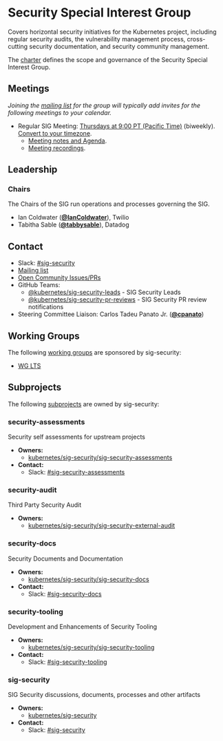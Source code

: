 <!---
This is an autogenerated file!

Please do not edit this file directly, but instead make changes to the
sigs.yaml file in the project root.

To understand how this file is generated, see https://git.k8s.io/community/generator/README.md
--->
# Security Special Interest Group

Covers horizontal security initiatives for the Kubernetes project, including regular security audits, the vulnerability management process, cross-cutting security documentation, and security community management.

The [charter](charter.md) defines the scope and governance of the Security Special Interest Group.

## Meetings
*Joining the [mailing list](https://groups.google.com/forum/#!forum/kubernetes-sig-security) for the group will typically add invites for the following meetings to your calendar.*
* Regular SIG Meeting: [Thursdays at 9:00 PT (Pacific Time)](https://zoom.us/j/9934z1184192?pwd=L25Tc0ZOL3FqU09KNERlTU12dFhTQT09) (biweekly). [Convert to your timezone](http://www.thetimezoneconverter.com/?t=9:00&tz=PT%20%28Pacific%20Time%29).
  * [Meeting notes and Agenda](https://docs.google.com/document/d/1GgmmNYN88IZ2v2NBiO3gdU8Riomm0upge_XNVxEYXp0/edit?usp=sharing).
  * [Meeting recordings](https://www.youtube.com/playlist?list=PL69nYSiGNLP1mXOLAc9ti0oX8s_ookQCi).

## Leadership

### Chairs
The Chairs of the SIG run operations and processes governing the SIG.

* Ian Coldwater (**[@IanColdwater](https://github.com/IanColdwater)**), Twilio
* Tabitha Sable (**[@tabbysable](https://github.com/tabbysable)**), Datadog

## Contact
- Slack: [#sig-security](https://kubernetes.slack.com/messages/sig-security)
- [Mailing list](https://groups.google.com/forum/#!forum/kubernetes-sig-security)
- [Open Community Issues/PRs](https://github.com/kubernetes/community/labels/sig%2Fsecurity)
- GitHub Teams:
    - [@kubernetes/sig-security-leads](https://github.com/orgs/kubernetes/teams/sig-security-leads) - SIG Security Leads
    - [@kubernetes/sig-security-pr-reviews](https://github.com/orgs/kubernetes/teams/sig-security-pr-reviews) - SIG Security PR review notifications
- Steering Committee Liaison: Carlos Tadeu Panato Jr. (**[@cpanato](https://github.com/cpanato)**)

## Working Groups

The following [working groups][working-group-definition] are sponsored by sig-security:
* [WG LTS](/wg-lts)


## Subprojects

The following [subprojects][subproject-definition] are owned by sig-security:
### security-assessments
Security self assessments for upstream projects
- **Owners:**
  - [kubernetes/sig-security/sig-security-assessments](https://github.com/kubernetes/sig-security/blob/main/sig-security-assessments/OWNERS)
- **Contact:**
  - Slack: [#sig-security-assessments](https://kubernetes.slack.com/messages/sig-security-assessments)
### security-audit
Third Party Security Audit
- **Owners:**
  - [kubernetes/sig-security/sig-security-external-audit](https://github.com/kubernetes/sig-security/blob/main/sig-security-external-audit/OWNERS)
### security-docs
Security Documents and Documentation
- **Owners:**
  - [kubernetes/sig-security/sig-security-docs](https://github.com/kubernetes/sig-security/blob/main/sig-security-docs/OWNERS)
- **Contact:**
  - Slack: [#sig-security-docs](https://kubernetes.slack.com/messages/sig-security-docs)
### security-tooling
Development and Enhancements of Security Tooling
- **Owners:**
  - [kubernetes/sig-security/sig-security-tooling](https://github.com/kubernetes/sig-security/blob/main/sig-security-tooling/OWNERS)
- **Contact:**
  - Slack: [#sig-security-tooling](https://kubernetes.slack.com/messages/sig-security-tooling)
### sig-security
SIG Security discussions, documents, processes and other artifacts
- **Owners:**
  - [kubernetes/sig-security](https://github.com/kubernetes/sig-security/blob/master/OWNERS)
- **Contact:**
  - Slack: [#sig-security](https://kubernetes.slack.com/messages/sig-security)

[subproject-definition]: https://github.com/kubernetes/community/blob/master/governance.md#subprojects
[working-group-definition]: https://github.com/kubernetes/community/blob/master/governance.md#working-groups
<!-- BEGIN CUSTOM CONTENT -->

<!-- END CUSTOM CONTENT -->
